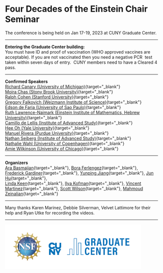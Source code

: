 # Four Decades of the Einstein Chair Seminar

The conference is being held on Jan 17-19, 2023 at CUNY Graduate Center.

---

**Entering the Graduate Center building:**  
You must have ID and proof of vaccination (WHO approved vaccines are acceptable). If you are not vaccinated then you need a negative PCR  test taken within seven days of entry.  CUNY members need to have a Cleared 4 pass.

---

**Confirmed Speakers**  
[Richard Canary (University of Michigan)](http://www.math.lsa.umich.edu/~canary/){target="_blank"}  
[Moira Chas (Stony Brook University)](http://www.math.stonybrook.edu/~moira/){target="_blank"}  
[Ralph Cohen (Stanford University)](http://math.stanford.edu/~ralph/){target="_blank"}   
[Gregory Falkovich (Weizmann Institute of Science)](https://www.weizmann.ac.il/complex/falkovich/home){target="_blank"}  
[Edson de Faria (University of Sao Paulo)](https://www.ime.usp.br/~edson/edson.html){target="_blank"}  
[Ruth Lawrence-Naimark (Einstein Institute of Mathematics, Hebrew University)](https://math.huji.ac.il/~ruthel/){target="_blank"}  
[Camillo de Lellis (Institute of Advanced Study)](https://www.math.ias.edu/delellis/node/1){target="_blank"}  
[Hee Oh (Yale University)](https://gauss.math.yale.edu/~ho2/){target="_blank"}  
[Manuel Rivera (Purdue University)](https://riveramanuel.com/){target="_blank"}  
[Nathan Seiberg (Institute of Advanced Study)](https://www.ias.edu/scholars/seiberg){target="_blank"}  
[Nathalie Wahl (University of Copenhagen)](http://web.math.ku.dk/~wahl/){target="_blank"}   
[Amie Wilkinson (University of Chicago)](https://math.uchicago.edu/~wilkinso/){target="_blank"} 

---

**Organizers**  
[Ara Basmajian](https://sites.google.com/view/basmajian/home){target="_blank"}, [Bora Ferlengez](mailto:bora.ferlengez@gmail.com){target="_blank"}, [Frederick Gardiner](http://userhome.brooklyn.cuny.edu/gardiner/){target="_blank"}, [Yunping Jiang](http://qcpages.qc.cuny.edu/~yjiang/){target="_blank"}, [Jun Hu](http://userhome.brooklyn.cuny.edu/junhu/){target="_blank"},  
[Linda Keen](http://comet.lehman.cuny.edu/keenl/){target="_blank"}, [Ilya Kofman](https://www.math.csi.cuny.edu/~ikofman/){target="_blank"}, [Vincent Martinez](http://math.hunter.cuny.edu/vmartine/){target="_blank"}, [Scott Wilson](https://qcpages.qc.cuny.edu/~swilson/){target="_blank"}, [Mahmoud Zeinalian](https://www.zeinalian.com/){target="_blank"}  

---

Many thanks Karen Marinez, Debbie Silverman, Velvet Lattimore for their help and Ryan Utke for recording the videos.

---

<img title="" src="./assets/logos.png" alt="" width="448" data-align="left">

